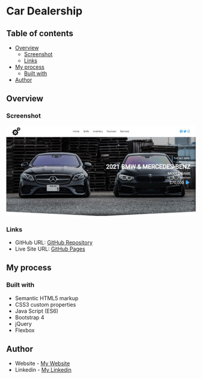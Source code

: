 # Car Dealership

## Table of contents

- [Overview](#overview)
  - [Screenshot](#screenshot)
  - [Links](#links)
- [My process](#my-process)
  - [Built with](#built-with)
- [Author](#author)

## Overview

### Screenshot

![](images/Car-Dealership.jpg)

### Links

- GitHub URL: [GitHub Repository](https://github.com/AtrinDev/Car-Dealership)
- Live Site URL: [GitHub Pages](https://atrindev.github.io/Car-Dealership/)

## My process

### Built with

- Semantic HTML5 markup
- CSS3 custom properties
- Java Script (ES6)
- Bootstrap 4
- jQuery
- Flexbox

## Author

- Website - [My Website](https://www.atrindev.ir)
- Linkedin - [My Linkedin](https://www.linkedin.com/in/atrindev)
